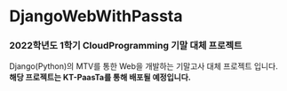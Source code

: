 # DjangoWebWithPassta

### 2022학년도 1학기 CloudProgramming 기말 대체 프로젝트  

Django(Python)의 MTV를 통한 Web을 개발하는 기말고사 대체 프로젝트 입니다.  
**해당 프로젝트는 KT-PaasTa를 통해 배포될 예정입니다.**

